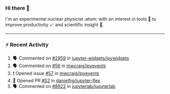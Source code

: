 ### Hi there 👋
I'm an experimental nuclear physicist :atom: with an interest in tools :wrench: to improve productivity :chart_with_upwards_trend: and scientific insight :telescope:.
<!--
**agoose77/agoose77** is a ✨ _special_ ✨ repository because its `README.md` (this file) appears on your GitHub profile.

Here are some ideas to get you started:

- 🔭 I’m currently working on ...
- 🌱 I’m currently learning ...
- 👯 I’m looking to collaborate on ...
- 🤔 I’m looking for help with ...
- 💬 Ask me about ...
- 📫 How to reach me: ...
- 😄 Pronouns: ...
- ⚡ Fun fact: ...
-->

---
### :zap: Recent Activity
<!--START_SECTION:activity-->
1. 🗣 Commented on [#2959](https://github.com//jupyter-widgets/ipywidgets/issues/2959) in [jupyter-widgets/ipywidgets](https://github.com//jupyter-widgets/ipywidgets)
2. 🗣 Commented on [#56](https://github.com//mwcraig/ipyevents/issues/56) in [mwcraig/ipyevents](https://github.com//mwcraig/ipyevents)
3. ❗️ Opened issue [#57](https://github.com//mwcraig/ipyevents/issues/57) in [mwcraig/ipyevents](https://github.com//mwcraig/ipyevents)
4. 💪 Opened PR [#52](https://github.com//danielfrg/jupyter-flex/pull/52) in [danielfrg/jupyter-flex](https://github.com//danielfrg/jupyter-flex)
5. 🗣 Commented on [#8922](https://github.com//jupyterlab/jupyterlab/issues/8922) in [jupyterlab/jupyterlab](https://github.com//jupyterlab/jupyterlab)
<!--END_SECTION:activity-->
